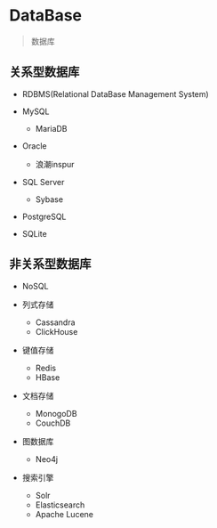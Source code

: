 # DataBase
> 数据库


## 关系型数据库

- RDBMS(Relational DataBase Management System)

- MySQL
    - MariaDB
- Oracle
    - 浪潮inspur
- SQL Server
    - Sybase
- PostgreSQL

- SQLite



## 非关系型数据库
- NoSQL


- 列式存储
    - Cassandra
    - ClickHouse
- 键值存储
    - Redis
    - HBase
- 文档存储
    - MonogoDB
    - CouchDB

- 图数据库
    - Neo4j


- 搜索引擎
    - Solr
    - Elasticsearch
    - Apache Lucene


